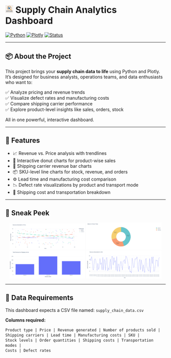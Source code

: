 # <img src="assets/logo.png" width="5%"> Supply Chain Analytics Dashboard


[![Python](https://img.shields.io/badge/Python-3.8%2B-blue.svg?logo=python&logoColor=white)](https://www.python.org/)
[![Plotly](https://img.shields.io/badge/Plotly-Express-0099C6?logo=plotly)](https://plotly.com/)
[![Status](https://img.shields.io/badge/status-Production-brightgreen)]()

---

## 📦 About the Project

This project brings your **supply chain data to life** using Python and Plotly. It’s designed for business analysts, operations teams, and data enthusiasts who want to:

✅ Analyze pricing and revenue trends  
✅ Visualize defect rates and manufacturing costs  
✅ Compare shipping carrier performance  
✅ Explore product-level insights like sales, orders, stock  

All in one powerful, interactive dashboard.

---

## 🧠 Features

- 📈 Revenue vs. Price analysis with trendlines
- 🥧 Interactive donut charts for product-wise sales
- 🚚 Shipping carrier revenue bar charts
- 📦 SKU-level line charts for stock, revenue, and orders
- ⚙️ Lead time and manufacturing cost comparison
- 📉 Defect rate visualizations by product and transport mode
- 💸 Shipping cost and transportation breakdown

---


## 📸 Sneak Peek

<!-- Add screenshots of your charts here -->
<p align="center">
  <img src="assets/scatter.png" width="47%">
  <img src="assets/pie_chart.png" width="47%">
  <br>
  <img src="assets/bar_chart.png" width="47%">
  <img src="assets/line_chart.png" width="47%">
</p>

---

## 📁 Data Requirements

This dashboard expects a CSV file named: `supply_chain_data.csv`

**Columns required:**
```text
Product type | Price | Revenue generated | Number of products sold | 
Shipping carriers | Lead time | Manufacturing costs | SKU |
Stock levels | Order quantities | Shipping costs | Transportation modes |
Costs | Defect rates
